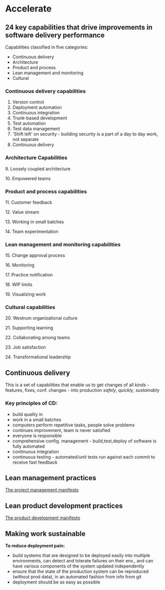 # Accelerate



## 24 key capabilities that drive improvements in software delivery performance

Capabilities classified in five categories:

* Continuous delivery
* Architecture
* Product and process
* Lean management and monitoring
* Cultural

### Continuous delivery capabilities

1. Version control
2. Deployment automation
3. Continuous integration
4. Trunk-based development
5. Test automation
6. Test data management
7. 'Shift left' on security - building security is a part of a day to day work, not separate&#x20;
8. Continuous delivery

### Architecture Capabilities

&#x20;9\. Loosely coupled architecture

&#x20;10\. Empowered teams

### Product and process capabilities

&#x20;11\. Customer feedback

&#x20;12\. Value stream

&#x20;13\. Working in small batches

&#x20;14\. Team experimentation

### Lean management and monitoring capabilities

&#x20;15\. Change approval process

&#x20;16\. Monitoring

&#x20;17\. Practice notification

&#x20;18\. WIP limits

&#x20;19\. Visualizing work

### Cultural capabilities

&#x20;20\. Westrum organizational culture

&#x20;21\. Supporting learning

&#x20;22\. Collaborating among teams

&#x20;23\. Job satisfaction

&#x20;24\. Transformational leadership

## Continuous delivery

This is a set of capabilities that enable us to get changes of all kinds - features, fixes, conf. changes - into production _safely_, _quickly_, _sustainably_&#x20;

### Key principles of CD:

* build quality in
* work in a small batches
* computers perform repetitive tasks, people solve problems
* continues improvement, team is never satisfied
* everyone is responsible
* comprehensive config. management - build,test,deploy of software is fully automated
* continuous integration
* continuous testing - automated/unit tests run against each commit to receive fast feedback

## Lean management practices

[The project management manifesto](../management/general/project-management-manifesto.md)

## Lean product development practices

[The product development manifesto](../management/product-management/product-management-manifesto.md)

## Making work sustainable

**To reduce deployment pain:**

* build systems that are designed to be deployed easily into multiple environments, can detect and tolerate failures on their env., and can have various components of the system updated independently
* ensure that the state of the production system can be reproduced (without prod data), in an automated fashion from info from git
* deployment should be as easy as possible

